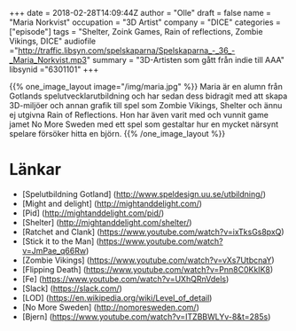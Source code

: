 +++
date = 2018-02-28T14:09:44Z
author = "Olle"
draft = false
name = "Maria Norkvist"
occupation = "3D Artist"
company = "DICE"
categories = ["episode"]
tags = "Shelter, Zoink Games, Rain of reflections, Zombie Vikings, DICE"
audiofile ="http://traffic.libsyn.com/spelskaparna/Spelskaparna_-_36_-_Maria_Norkvist.mp3"
summary = "3D-Artisten som gått från indie till AAA"
libsynid ="6301101"
+++

{{% one_image_layout image="/img/maria.jpg" %}}
Maria är en alumn från Gotlands spelutvecklarutbildning och har sedan
dess bidragit med att skapa 3D-miljöer och annan grafik till spel som Zombie
Vikings, Shelter och ännu ej utgivna Rain of Reflections. Hon har även
varit med och vunnit game jamet No More Sweden med ett spel som
gestaltar hur en mycket närsynt spelare försöker hitta en björn. 
{{% /one_image_layout %}}

# Länkar
* [Spelutbildning Gotland] (http://www.speldesign.uu.se/utbildning/)
* [Might and delight] (http://mightanddelight.com/)
* [Pid] (http://mightanddelight.com/pid/)
* [Shelter] (http://mightanddelight.com/shelter/)
* [Ratchet and Clank] (https://www.youtube.com/watch?v=ixTksGs8pxQ)
* [Stick it to the Man] (https://www.youtube.com/watch?v=JmPae_q66Rw)
* [Zombie Vikings] (https://www.youtube.com/watch?v=vXs7UtbcnaY)
* [Flipping Death] (https://www.youtube.com/watch?v=Pnn8C0KkIK8)
* [Fe] (https://www.youtube.com/watch?v=UXhQRnVdels)
* [Slack] (https://slack.com/)
* [LOD] (https://en.wikipedia.org/wiki/Level_of_detail)
* [No More Sweden] (http://nomoresweden.com/)
* [Bjern] (https://www.youtube.com/watch?v=ITZBBWLYv-8&t=285s)
